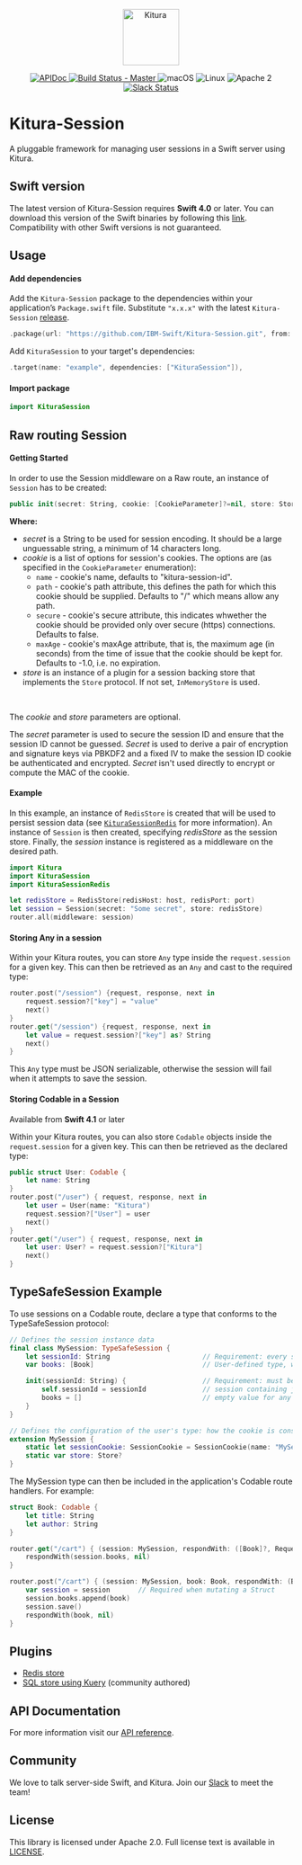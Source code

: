 <p align="center">
    <a href="http://kitura.io/">
        <img src="https://raw.githubusercontent.com/IBM-Swift/Kitura/master/Sources/Kitura/resources/kitura-bird.svg?sanitize=true" height="100" alt="Kitura">
    </a>
</p>


<p align="center">
    <a href="https://ibm-swift.github.io/Kitura-Session/index.html">
    <img src="https://img.shields.io/badge/apidoc-KituraSession-1FBCE4.svg?style=flat" alt="APIDoc">
    </a>
    <a href="https://travis-ci.org/IBM-Swift/Kitura-Session">
    <img src="https://travis-ci.org/IBM-Swift/Kitura-Session.svg?branch=master" alt="Build Status - Master">
    </a>
    <img src="https://img.shields.io/badge/os-macOS-green.svg?style=flat" alt="macOS">
    <img src="https://img.shields.io/badge/os-linux-green.svg?style=flat" alt="Linux">
    <img src="https://img.shields.io/badge/license-Apache2-blue.svg?style=flat" alt="Apache 2">
    <a href="http://swift-at-ibm-slack.mybluemix.net/">
    <img src="http://swift-at-ibm-slack.mybluemix.net/badge.svg" alt="Slack Status">
    </a>
</p>

# Kitura-Session
A pluggable framework for managing user sessions in a Swift server using Kitura.

## Swift version
The latest version of Kitura-Session requires **Swift 4.0** or later. You can download this version of the Swift binaries by following this [link](https://swift.org/download/). Compatibility with other Swift versions is not guaranteed.

## Usage

#### Add dependencies

Add the `Kitura-Session` package to the dependencies within your application’s `Package.swift` file. Substitute `"x.x.x"` with the latest `Kitura-Session` [release](https://github.com/IBM-Swift/Kitura-Session/releases).

```swift
.package(url: "https://github.com/IBM-Swift/Kitura-Session.git", from: "x.x.x")
```

Add `KituraSession` to your target's dependencies:

```swift
.target(name: "example", dependencies: ["KituraSession"]),
```

#### Import package

```swift
import KituraSession
```

## Raw routing Session

#### Getting Started

In order to use the Session middleware on a Raw route, an instance of `Session` has to be created:
```swift
public init(secret: String, cookie: [CookieParameter]?=nil, store: Store?=nil)
```
**Where:**
   - *secret* is a String to be used for session encoding. It should be a large unguessable string, a minimum of 14 characters long.
   - *cookie* is a list of options for session's cookies. The options are (as specified in the `CookieParameter` enumeration):
     - `name` - cookie's name, defaults to "kitura-session-id".
     - `path` - cookie's path attribute, this defines the path for which this cookie should be supplied. Defaults to "/" which means allow any path.
     - `secure` - cookie's secure attribute, this indicates whwether the cookie should be provided only over secure (https) connections. Defaults to false.
     - `maxAge` - cookie's maxAge attribute, that is, the maximum age (in seconds) from the time of issue that the cookie should be kept for. Defaults to -1.0, i.e. no expiration.
   - *store* is an instance of a plugin for a session backing store that implements the `Store` protocol. If not set, `InMemoryStore` is used.
   <br>

   The *cookie* and *store* parameters are optional.

   The *secret* parameter is used to secure the session ID and ensure that the session ID cannot be guessed. *Secret* is used to derive a pair of encryption and signature keys via PBKDF2 and a fixed IV to make the session ID cookie be authenticated and encrypted. *Secret* isn't used directly to encrypt or compute the MAC of the cookie.

#### Example

In this example, an instance of `RedisStore` is created that will be used to persist session data (see [`KituraSessionRedis`](https://github.com/IBM-Swift/Kitura-Session-Redis) for more information).  An instance of `Session` is then created, specifying *redisStore* as the session store.  Finally, the *session* instance is registered as a middleware on the desired path.

```swift
import Kitura
import KituraSession
import KituraSessionRedis

let redisStore = RedisStore(redisHost: host, redisPort: port)
let session = Session(secret: "Some secret", store: redisStore)
router.all(middleware: session)
```

#### Storing Any in a session

Within your Kitura routes, you can store `Any` type inside the `request.session` for a given key. This can then be retrieved as an `Any` and cast to the required type:

```swift
router.post("/session") {request, response, next in
    request.session?["key"] = "value"
    next()
}
router.get("/session") {request, response, next in
    let value = request.session?["key"] as? String
    next()
}
```

This `Any` type must be JSON serializable, otherwise the session will fail when it attempts to save the session.

#### Storing Codable in a Session

Available from **Swift 4.1** or later

Within your Kitura routes, you can also store `Codable` objects inside the `request.session` for a given key. This can then be retrieved as the declared type:

```swift
public struct User: Codable {
    let name: String
}
router.post("/user") { request, response, next in
    let user = User(name: "Kitura")
    request.session?["User"] = user
    next()
}
router.get("/user") { request, response, next in
    let user: User? = request.session?["Kitura"]
    next()
}
```

## TypeSafeSession Example

To use sessions on a Codable route, declare a type that conforms to the TypeSafeSession protocol:

```swift
// Defines the session instance data
final class MySession: TypeSafeSession {
    let sessionId: String                       // Requirement: every session must have an ID
    var books: [Book]                           // User-defined type, where Book conforms to Codable

    init(sessionId: String) {                   // Requirement: must be able to create a new (empty)
        self.sessionId = sessionId              // session containing just an ID. Assign a default or
        books = []                              // empty value for any non-optional properties.
    }
}

// Defines the configuration of the user's type: how the cookie is constructed, and how the session is persisted.
extension MySession {
    static let sessionCookie: SessionCookie = SessionCookie(name: "MySession", secret: "Top Secret")
    static var store: Store?
}
```

The MySession type can then be included in the application's Codable route handlers. For example:

```swift
struct Book: Codable {
    let title: String
    let author: String
}

router.get("/cart") { (session: MySession, respondWith: ([Book]?, RequestError?) -> Void) in
    respondWith(session.books, nil)
}

router.post("/cart") { (session: MySession, book: Book, respondWith: (Book?, RequestError) -> Void) in
    var session = session       // Required when mutating a Struct
    session.books.append(book)
    session.save()
    respondWith(book, nil)
}

```
## Plugins

* [Redis store](https://github.com/IBM-Swift/Kitura-Session-Redis)
* [SQL store using Kuery](https://github.com/krzyzanowskim/Kitura-Session-Kuery) (community authored)

## API Documentation
For more information visit our [API reference](https://ibm-swift.github.io/Kitura-Session/index.html).

## Community

We love to talk server-side Swift, and Kitura. Join our [Slack](http://swift-at-ibm-slack.mybluemix.net/) to meet the team!

## License
This library is licensed under Apache 2.0. Full license text is available in [LICENSE](LICENSE.txt).
